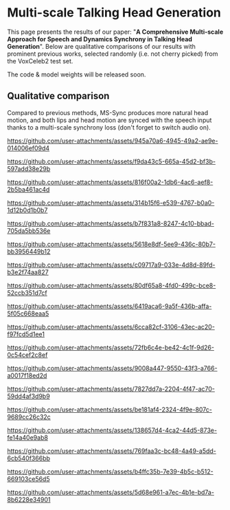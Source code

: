 # Multi-scale Talking Head Generation

This page presents the results of our paper: "**A Comprehensive Multi-scale Approach for Speech and Dynamics Synchrony in Talking Head Generation**".
Below are qualitative comparisons of our results with prominent previous works, selected randomly (i.e. not cherry picked) from the VoxCeleb2 test set.

The code & model weights will be released soon.

## Qualitative comparison

Compared to previous methods, MS-Sync produces more natural head motion, and both lips and head motion are synced with the speech input thanks to a multi-scale synchrony loss (don't forget to switch audio on).

https://github.com/user-attachments/assets/945a70a6-4945-49a2-ae9e-014006ef09d4

https://github.com/user-attachments/assets/f9da43c5-665a-45d2-bf3b-597add38e29b

https://github.com/user-attachments/assets/816f00a2-1db6-4ac6-aef8-2b5ba461ac4d

https://github.com/user-attachments/assets/314b15f6-e539-4767-b0a0-1d12b0d1b0b7

https://github.com/user-attachments/assets/b7f831a8-8247-4c10-bbad-705da5bb536e

https://github.com/user-attachments/assets/5618e8df-5ee9-436c-80b7-bb3956449b12

https://github.com/user-attachments/assets/c09717a9-033e-4d8d-89fd-b3e2f74aa827

https://github.com/user-attachments/assets/80df65a8-4fd0-499c-bce8-52ccb351d7cf

https://github.com/user-attachments/assets/6419aca6-9a5f-436b-affa-5f05c668eaa5

https://github.com/user-attachments/assets/6cca82cf-3106-43ec-ac20-f97fcd5d1ee1

https://github.com/user-attachments/assets/72fb6c4e-be42-4c1f-9d26-0c54cef2c8ef

https://github.com/user-attachments/assets/9008a447-9550-43f3-a766-a0017f18ed2d

https://github.com/user-attachments/assets/7827dd7a-2204-4f47-ac70-59dd4af3d9b9

https://github.com/user-attachments/assets/be181af4-2324-4f9e-807c-9689cc26c32c

https://github.com/user-attachments/assets/138657d4-4ca2-44d5-873e-fe14a40e9ab8

https://github.com/user-attachments/assets/769faa3c-bc48-4a49-a5dd-6cb540f366bb

https://github.com/user-attachments/assets/b4ffc35b-7e39-4b5c-b512-669103ce56d5

https://github.com/user-attachments/assets/5d68e961-a7ec-4b1e-bd7a-8b6228e34901
